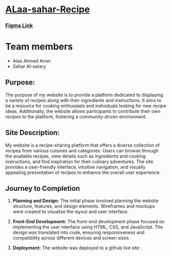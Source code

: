 # [ALaa-sahar-Recipe](https://kytc-front-end.github.io/ALaa-sahar-Recipe/)
### [Figma Link](https://www.figma.com/file/zDo5I3LbrSSFwHRdbhMp0E/Untitled?type=design&node-id=5:2&t=ZXb1xBHzg8JVm1Th-1)

# Team members
 - Alaa Ahmed Amer
 - Sahar Al-satary

## **Purpose:** 

The purpose of my website is to provide a platform dedicated to displaying a variety of recipes along with their ingredients and instructions. It aims to be a resource for cooking enthusiasts and individuals looking for new recipe ideas. Additionally, the website allows participants to contribute their own recipes to the platform, fostering a community-driven environment.

## **Site Description:**

My website is a recipe-sharing platform that offers a diverse collection of recipes from various cuisines and categories. Users can browse through the available recipes, view details such as ingredients and cooking instructions, and find inspiration for their culinary adventures. The site provides a user-friendly interface, intuitive navigation, and visually appealing presentation of recipes to enhance the overall user experience.

## Journey to Completion

1.  **Planning and Design:** The initial phase involved planning the website structure, features, and design elements. Wireframes and mockups were created to visualize the layout and user interface.
    
2.  **Front-End Development:** The front-end development phase focused on implementing the user interface using HTML, CSS, and JavaScript. The design was translated into code, ensuring responsiveness and compatibility across different devices and screen sizes.
3. **Deployment:** The website was deployed to a github live site .







